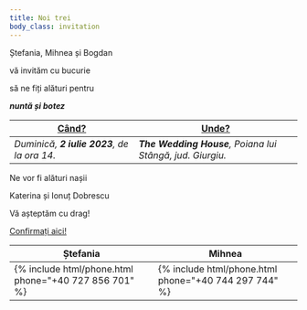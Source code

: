 ```yaml
---
title: Noi trei
body_class: invitation
---
```


<p class="lovely">Ștefania, Mihnea și Bogdan</p>

vă invităm cu bucurie

să ne fiți alături pentru

**_nuntă și botez_**

| [Când?](cand) | [Unde?](unde) |
| --- | --- |
| _Duminică, **2 iulie 2023**, de la ora 14._ | _**The Wedding House**, Poiana lui Stângă, jud. Giurgiu._ |

Ne vor fi alături nașii

<p class="lovely">Katerina și Ionuț Dobrescu</p>

Vă așteptăm cu drag!

[Confirmați aici!](https://docs.google.com/forms/d/e/1FAIpQLSe2G3fHizYtZrr8sp8zyXSqXelspJw1PXSAx-PvaghaEwTaxQ/viewform?usp=sf_link)

| <span class="lovely">Ștefania</span> | <span class="lovely">Mihnea</span> |
| --- | --- |
| {% include html/phone.html phone="+40 727 856 701" %} | {% include html/phone.html phone="+40 744 297 744" %} |

